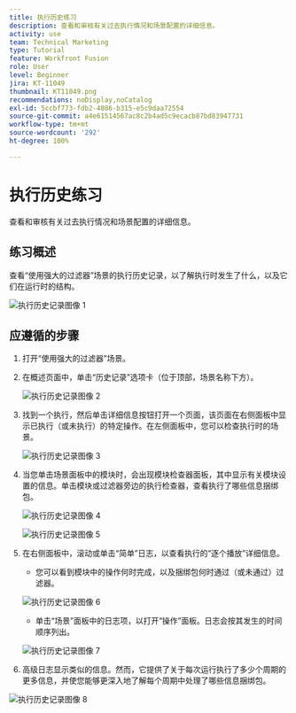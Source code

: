 ```yaml
---
title: 执行历史练习
description: 查看和审核有关过去执行情况和场景配置的详细信息。
activity: use
team: Technical Marketing
type: Tutorial
feature: Workfront Fusion
role: User
level: Beginner
jira: KT-11049
thumbnail: KT11049.png
recommendations: noDisplay,noCatalog
exl-id: 5ccbf773-fdb2-4886-b315-e5c9daa72554
source-git-commit: a4e61514567ac8c2b4ad5c9ecacb87bd83947731
workflow-type: tm+mt
source-wordcount: '292'
ht-degree: 100%

---
```


# 执行历史练习

查看和审核有关过去执行情况和场景配置的详细信息。

## 练习概述

查看“使用强大的过滤器”场景的执行历史记录，以了解执行时发生了什么，以及它们在运行时的结构。

![执行历史记录图像 1](../12-exercises/assets/execution-history-walkthrough-1.png)

## 应遵循的步骤

1. 打开“使用强大的过滤器”场景。
1. 在概述页面中，单击“历史记录”选项卡（位于顶部，场景名称下方）。

   ![执行历史记录图像 2](../12-exercises/assets/execution-history-walkthrough-2.png)

1. 找到一个执行，然后单击详细信息按钮打开一个页面，该页面在右侧面板中显示已执行（或未执行）的特定操作。在左侧面板中，您可以检查执行时的场景。

   ![执行历史记录图像 3](../12-exercises/assets/execution-history-walkthrough-3.png)

1. 当您单击场景面板中的模块时，会出现模块检查器面板，其中显示有关模块设置的信息。单击模块或过滤器旁边的执行检查器，查看执行了哪些信息捆绑包。

   ![执行历史记录图像 4](../12-exercises/assets/execution-history-walkthrough-4.png)

   ![执行历史记录图像 5](../12-exercises/assets/execution-history-walkthrough-5.png)


1. 在右侧面板中，滚动或单击“简单”日志，以查看执行的“逐个播放”详细信息。

   + 您可以看到模块中的操作何时完成，以及捆绑包何时通过（或未通过）过滤器。

   ![执行历史记录图像 6](../12-exercises/assets/execution-history-walkthrough-6.png)

   + 单击“场景”面板中的日志项，以打开“操作”面板。日志会按其发生的时间顺序列出。


   ![执行历史记录图像 7](../12-exercises/assets/execution-history-walkthrough-7.png)


1. 高级日志显示类似的信息。然而，它提供了关于每次运行执行了多少个周期的更多信息，并使您能够更深入地了解每个周期中处理了哪些信息捆绑包。

![执行历史记录图像 8](../12-exercises/assets/execution-history-walkthrough-8.png)
